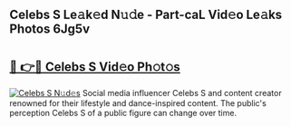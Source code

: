 ## Celebs S Le𝚊k𝚎d N𝚞𝚍e - Part-caL Vid𝚎o Le𝚊ks Photos 6Jg5v

# <h2><a href="http://fbfc0ey.evod.top/?m=Celebs+S">🔗 👉🔴 Celebs S Vid𝚎o Ph𝚘t𝚘s</a></h2>

[![Celebs S N𝚞d𝚎s](https://i.imgur.com/8V9OHl7.gif)](http://fbfc0ey.evod.top/?m=Celebs+S)
Social media influencer Celebs S and content creator renowned for their lifestyle and dance-inspired content. The public's perception Celebs S of a public figure can change over time. 
